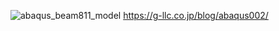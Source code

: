 ![abaqus_beam811_model](https://github.com/scriptma-n/abaqus-tool/assets/102136723/ac944263-176f-4c73-a7e1-1e2f87c1c9d6)
https://g-llc.co.jp/blog/abaqus002/
